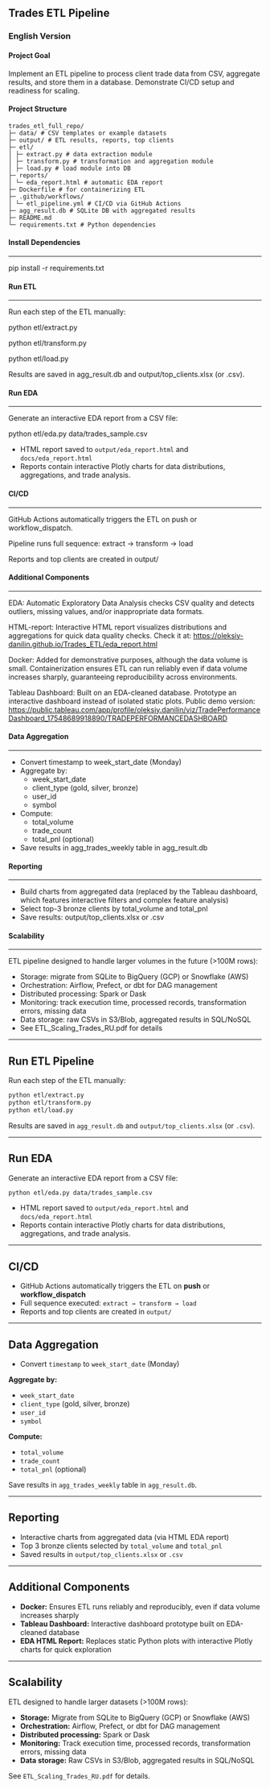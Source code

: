 ## Trades ETL Pipeline

### English Version

#### Project Goal
Implement an ETL pipeline to process client trade data from CSV, aggregate results, and store them in a database. Demonstrate CI/CD setup and readiness for scaling.

#### Project Structure
```
trades_etl_full_repo/
├─ data/ # CSV templates or example datasets
├─ output/ # ETL results, reports, top clients
├─ etl/
│ ├─ extract.py # data extraction module
│ ├─ transform.py # transformation and aggregation module
│ ├─ load.py # load module into DB
├─ reports/
│ └─ eda_report.html # automatic EDA report
├─ Dockerfile # for containerizing ETL
├─ .github/workflows/
│ └─ etl_pipeline.yml # CI/CD via GitHub Actions
├─ agg_result.db # SQLite DB with aggregated results
├─ README.md
└─ requirements.txt # Python dependencies
```

#### Install Dependencies
-------
pip install -r requirements.txt


#### Run ETL
-------
Run each step of the ETL manually:

python etl/extract.py

python etl/transform.py

python etl/load.py

Results are saved in agg_result.db and output/top_clients.xlsx (or .csv).


#### Run EDA
-------
Generate an interactive EDA report from a CSV file:

python etl/eda.py data/trades_sample.csv

- HTML report saved to `output/eda_report.html` and `docs/eda_report.html`
- Reports contain interactive Plotly charts for data distributions, aggregations, and trade analysis.

#### CI/CD
-----
GitHub Actions automatically triggers the ETL on push or workflow_dispatch.

Pipeline runs full sequence: extract -> transform -> load

Reports and top clients are created in output/


#### Additional Components
---------------------
EDA: Automatic Exploratory Data Analysis checks CSV quality and detects outliers, missing values, and/or inappropriate data formats.

HTML-report: Interactive HTML report visualizes distributions and aggregations for quick data quality checks. Check it at: https://oleksiy-danilin.github.io/Trades_ETL/eda_report.html

Docker: Added for demonstrative purposes, although the data volume is small. Containerization ensures ETL can run reliably even if data volume increases sharply, guaranteeing reproducibility across environments.

Tableau Dashboard: Built on an EDA-cleaned database. Prototype an interactive dashboard instead of isolated static plots. Public demo version: https://public.tableau.com/app/profile/oleksiy.danilin/viz/TradePerformanceDashboard_17548689918890/TRADEPERFORMANCEDASHBOARD 

#### Data Aggregation
----------------
- Convert timestamp to week_start_date (Monday)
- Aggregate by:
  * week_start_date
  * client_type (gold, silver, bronze)
  * user_id
  * symbol
- Compute:
  * total_volume
  * trade_count
  * total_pnl (optional)
- Save results in agg_trades_weekly table in agg_result.db

#### Reporting
---------
- Build charts from aggregated data (replaced by the Tableau dashboard, which features interactive filters and complex feature analysis)
- Select top-3 bronze clients by total_volume and total_pnl
- Save results: output/top_clients.xlsx or .csv

#### Scalability
-----------
ETL pipeline designed to handle larger volumes in the future (>100M rows):
- Storage: migrate from SQLite to BigQuery (GCP) or Snowflake (AWS)
- Orchestration: Airflow, Prefect, or dbt for DAG management
- Distributed processing: Spark or Dask
- Monitoring: track execution time, processed records, transformation errors, missing data
- Data storage: raw CSVs in S3/Blob, aggregated results in SQL/NoSQL
- See ETL_Scaling_Trades_RU.pdf for details

--------------------

## Run ETL Pipeline

Run each step of the ETL manually:

```bash
python etl/extract.py
python etl/transform.py
python etl/load.py
```

Results are saved in `agg_result.db` and `output/top_clients.xlsx` (or `.csv`).

---

## Run EDA

Generate an interactive EDA report from a CSV file:

```bash
python etl/eda.py data/trades_sample.csv
```

- HTML report saved to `output/eda_report.html` and `docs/eda_report.html`
- Reports contain interactive Plotly charts for data distributions, aggregations, and trade analysis.

---

## CI/CD

- GitHub Actions automatically triggers the ETL on **push** or **workflow_dispatch**
- Full sequence executed: `extract → transform → load`
- Reports and top clients are created in `output/`

---

## Data Aggregation

- Convert `timestamp` to `week_start_date` (Monday)

**Aggregate by:**
- `week_start_date`
- `client_type` (gold, silver, bronze)
- `user_id`
- `symbol`

**Compute:**
- `total_volume`
- `trade_count`
- `total_pnl` (optional)

Save results in `agg_trades_weekly` table in `agg_result.db`.

---

## Reporting

- Interactive charts from aggregated data (via HTML EDA report)
- Top 3 bronze clients selected by `total_volume` and `total_pnl`
- Saved results in `output/top_clients.xlsx` or `.csv`

---

## Additional Components

- **Docker:** Ensures ETL runs reliably and reproducibly, even if data volume increases sharply
- **Tableau Dashboard:** Interactive dashboard prototype built on EDA-cleaned database
- **EDA HTML Report:** Replaces static Python plots with interactive Plotly charts for quick exploration

---

## Scalability

ETL designed to handle larger datasets (>100M rows):

- **Storage:** Migrate from SQLite to BigQuery (GCP) or Snowflake (AWS)
- **Orchestration:** Airflow, Prefect, or dbt for DAG management
- **Distributed processing:** Spark or Dask
- **Monitoring:** Track execution time, processed records, transformation errors, missing data
- **Data storage:** Raw CSVs in S3/Blob, aggregated results in SQL/NoSQL

See `ETL_Scaling_Trades_RU.pdf` for details.
